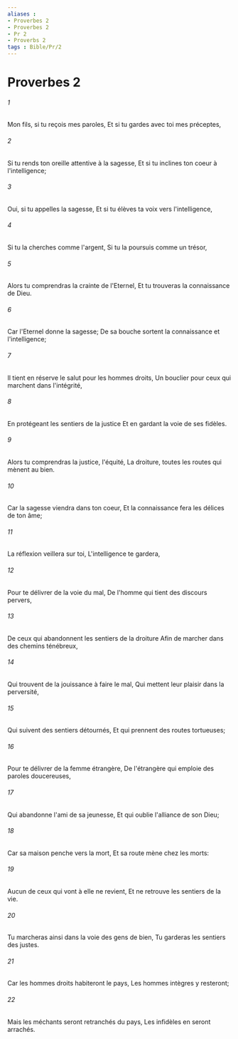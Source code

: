```yaml
---
aliases : 
- Proverbes 2
- Proverbes 2
- Pr 2
- Proverbs 2
tags : Bible/Pr/2
---
```


# Proverbes 2

###### 1
Mon fils, si tu reçois mes paroles, Et si tu gardes avec toi mes préceptes,
###### 2
Si tu rends ton oreille attentive à la sagesse, Et si tu inclines ton coeur à l'intelligence;
###### 3
Oui, si tu appelles la sagesse, Et si tu élèves ta voix vers l'intelligence,
###### 4
Si tu la cherches comme l'argent, Si tu la poursuis comme un trésor,
###### 5
Alors tu comprendras la crainte de l'Eternel, Et tu trouveras la connaissance de Dieu.
###### 6
Car l'Eternel donne la sagesse; De sa bouche sortent la connaissance et l'intelligence;
###### 7
Il tient en réserve le salut pour les hommes droits, Un bouclier pour ceux qui marchent dans l'intégrité,
###### 8
En protégeant les sentiers de la justice Et en gardant la voie de ses fidèles.
###### 9
Alors tu comprendras la justice, l'équité, La droiture, toutes les routes qui mènent au bien.
###### 10
Car la sagesse viendra dans ton coeur, Et la connaissance fera les délices de ton âme;
###### 11
La réflexion veillera sur toi, L'intelligence te gardera,
###### 12
Pour te délivrer de la voie du mal, De l'homme qui tient des discours pervers,
###### 13
De ceux qui abandonnent les sentiers de la droiture Afin de marcher dans des chemins ténébreux,
###### 14
Qui trouvent de la jouissance à faire le mal, Qui mettent leur plaisir dans la perversité,
###### 15
Qui suivent des sentiers détournés, Et qui prennent des routes tortueuses;
###### 16
Pour te délivrer de la femme étrangère, De l'étrangère qui emploie des paroles doucereuses,
###### 17
Qui abandonne l'ami de sa jeunesse, Et qui oublie l'alliance de son Dieu;
###### 18
Car sa maison penche vers la mort, Et sa route mène chez les morts:
###### 19
Aucun de ceux qui vont à elle ne revient, Et ne retrouve les sentiers de la vie.
###### 20
Tu marcheras ainsi dans la voie des gens de bien, Tu garderas les sentiers des justes.
###### 21
Car les hommes droits habiteront le pays, Les hommes intègres y resteront;
###### 22
Mais les méchants seront retranchés du pays, Les infidèles en seront arrachés.
